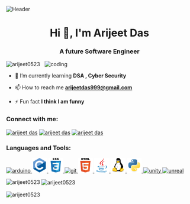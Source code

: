 ![Header](./your-header-image-name.png)
<h1 align="center">Hi 👋, I'm Arijeet Das</h1>
<h3 align="center">A future Software Engineer</h3>

<img align="right" alt="coding" width="400" src="https://imgs.search.brave.com/QW8pIv34wpr1h4pbl3_StT5shEGGqKvjju9eIASARwY/rs:fit:860:0:0/g:ce/aHR0cHM6Ly9pLnBp/bmltZy5jb20vb3Jp/Z2luYWxzL2U0LzI2/LzcwL2U0MjY3MDJl/ZGY4NzRiMTgxYWNl/ZDFlMmZhNWM2Y2Rl/LmdpZg.gif">

<p align="left"> <img src="https://komarev.com/ghpvc/?username=arijeet0523&label=Profile%20views&color=0e75b6&style=flat" alt="arijeet0523" /> </p>

- 🌱 I’m currently learning **DSA , Cyber Security**

- 📫 How to reach me **arijeetdas999@gmail.com**

- ⚡ Fun fact **I think I am funny**

<h3 align="left">Connect with me:</h3>
<p align="left">
<a href="https://linkedin.com/in/arijeet das" target="blank"><img align="center" src="https://raw.githubusercontent.com/rahuldkjain/github-profile-readme-generator/master/src/images/icons/Social/linked-in-alt.svg" alt="arijeet das" height="30" width="40" /></a>
<a href="https://fb.com/arijeet das" target="blank"><img align="center" src="https://raw.githubusercontent.com/rahuldkjain/github-profile-readme-generator/master/src/images/icons/Social/facebook.svg" alt="arijeet das" height="30" width="40" /></a>
<a href="https://instagram.com/arijeet das" target="blank"><img align="center" src="https://raw.githubusercontent.com/rahuldkjain/github-profile-readme-generator/master/src/images/icons/Social/instagram.svg" alt="arijeet das" height="30" width="40" /></a>
</p>

<h3 align="left">Languages and Tools:</h3>
<p align="left"> <a href="https://www.arduino.cc/" target="_blank" rel="noreferrer"> <img src="https://cdn.worldvectorlogo.com/logos/arduino-1.svg" alt="arduino" width="40" height="40"/> </a> <a href="https://www.cprogramming.com/" target="_blank" rel="noreferrer"> <img src="https://raw.githubusercontent.com/devicons/devicon/master/icons/c/c-original.svg" alt="c" width="40" height="40"/> </a> <a href="https://www.w3schools.com/css/" target="_blank" rel="noreferrer"> <img src="https://raw.githubusercontent.com/devicons/devicon/master/icons/css3/css3-original-wordmark.svg" alt="css3" width="40" height="40"/> </a> <a href="https://git-scm.com/" target="_blank" rel="noreferrer"> <img src="https://www.vectorlogo.zone/logos/git-scm/git-scm-icon.svg" alt="git" width="40" height="40"/> </a> <a href="https://www.w3.org/html/" target="_blank" rel="noreferrer"> <img src="https://raw.githubusercontent.com/devicons/devicon/master/icons/html5/html5-original-wordmark.svg" alt="html5" width="40" height="40"/> </a> <a href="https://www.java.com" target="_blank" rel="noreferrer"> <img src="https://raw.githubusercontent.com/devicons/devicon/master/icons/java/java-original.svg" alt="java" width="40" height="40"/> </a> <a href="https://www.linux.org/" target="_blank" rel="noreferrer"> <img src="https://raw.githubusercontent.com/devicons/devicon/master/icons/linux/linux-original.svg" alt="linux" width="40" height="40"/> </a> <a href="https://www.python.org" target="_blank" rel="noreferrer"> <img src="https://raw.githubusercontent.com/devicons/devicon/master/icons/python/python-original.svg" alt="python" width="40" height="40"/> </a> <a href="https://unity.com/" target="_blank" rel="noreferrer"> <img src="https://www.vectorlogo.zone/logos/unity3d/unity3d-icon.svg" alt="unity" width="40" height="40"/> </a> <a href="https://unrealengine.com/" target="_blank" rel="noreferrer"> <img src="https://raw.githubusercontent.com/kenangundogan/fontisto/036b7eca71aab1bef8e6a0518f7329f13ed62f6b/icons/svg/brand/unreal-engine.svg" alt="unreal" width="40" height="40"/> </a> </p>

<p><img align="left" src="https://github-readme-stats.vercel.app/api/top-langs?username=arijeet0523&show_icons=true&locale=en&layout=compact" alt="arijeet0523" /></p>

<p>&nbsp;<img align="center" src="https://github-readme-stats.vercel.app/api?username=arijeet0523&show_icons=true&locale=en" alt="arijeet0523" /></p>

<p><img align="center" src="https://github-readme-streak-stats.herokuapp.com/?user=arijeet0523&" alt="arijeet0523" /></p>
